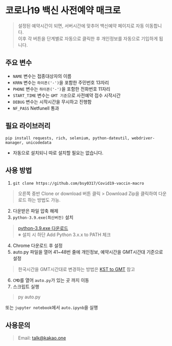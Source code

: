 #  코로나19 백신 사전예약 매크로
> 설정된 예약시간이 되면, 서버시간에 맞추어 백신예약 페이지로 자동 이동합니다.  
이후 각 버튼을 단계별로 자동으로 클릭한 후 개인정보를 자동으로 기입하게 됩니다.  
  
##  주요 변수

 - `NAME` 변수는 접종대상자의 이름
 - `KRRN` 변수는 `하이픈('-')`을 포함한 주민번호 13자리
 - `PHONE` 변수는 `하이픈('-')`을 포함한 전화번호 11자리
 - `START_TIME` 변수는 `GMT 기준`으로 사전예약 접수 시작시간
 - `DEBUG` 변수는 시작시간을 무시하고 진행함
 - `NF_PASS` Netfunell 통과
 
## 필요 라이브러리

`pip install requests, rich, selenium, python-dateutil, webdriver-manager, unicodedata`
 - 자동으로 설치되니 따로 설치할 필요는 없습니다.

## 사용 방법

1. `git clone https://github.com/bsy0317/Covid19-vaccin-macro`
> 오른쪽 중반 Clone or download 버튼 클릭 > Download Zip을 클릭하여 다운로드 하는 방법도 가능.
2. 다운받은 파일 압축 해제
3. `python-3.9.exe(최신버전)` 설치
> [python-3.9.exe 다운로드](https://www.python.org/downloads/)  
> ※ 설치 시 하단 Add Python 3.x.x to PATH 체크
4. Chrome 다운로드 후 설정
5. auto.py 파일을 열어 41~48번 줄에 개인정보, 예약시간을 GMT시간대 기준으로 설정
>한국시간을 GMT시간대로 변경하는 방법은 [KST to GMT](https://www.freeconvert.com/time/kst-to-gmt) 참고
6. `CMD`를 열어 `auto.py`가 있는 곳 까지 이동
7. 스크립트 실행
>py auto.py

또는 `jupyter notebook`에서 `auto.ipynb`을 실행

## 사용문의

>Email: talk@kakao.one